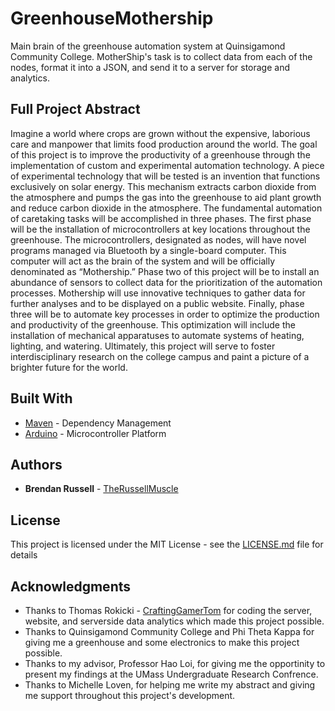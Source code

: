 # GreenhouseMothership

Main brain of the greenhouse automation system at Quinsigamond Community College. MotherShip's task is to collect data from each of the nodes, format it into a JSON, and send it to a server for storage and analytics.

## Full Project Abstract

Imagine a world where crops are grown without the expensive, laborious care and manpower that limits food production around the world. The goal of this project is to improve the productivity of a greenhouse through the implementation of custom and experimental automation technology. A piece of experimental technology that will be tested is an invention that functions exclusively on solar energy. This mechanism extracts carbon dioxide from the atmosphere and pumps the gas into the greenhouse to aid plant growth and reduce carbon dioxide in the atmosphere. The fundamental automation of caretaking tasks will be accomplished in three phases. The first phase will be the installation of microcontrollers at key locations throughout the greenhouse. The microcontrollers, designated as nodes, will have novel programs managed via Bluetooth by a single-board computer. This computer will act as the brain of the system and will be officially denominated as “Mothership.” Phase two of this project will be to install an abundance of sensors to collect data for the prioritization of the automation processes. Mothership will use innovative techniques to gather data for further analyses and to be displayed on a public website. Finally, phase three will be to automate key processes in order to optimize the production and productivity of the greenhouse. This optimization will include the installation of mechanical apparatuses to automate systems of heating, lighting, and watering. Ultimately, this project will serve to foster interdisciplinary research on the college campus and paint a picture of a brighter future for the world.

## Built With

* [Maven](https://maven.apache.org/) - Dependency Management
* [Arduino](https://www.arduino.cc/) - Microcontroller Platform

## Authors

* **Brendan Russell** - [TheRussellMuscle](https://github.com/TheRussellMuscle)

## License

This project is licensed under the MIT License - see the [LICENSE.md](LICENSE.md) file for details

## Acknowledgments

* Thanks to Thomas Rokicki - [CraftingGamerTom](https://github.com/CraftingGamerTom) for coding the server, website, and serverside data analytics which made this project possible.
* Thanks to Quinsigamond Community College and Phi Theta Kappa for giving me a greenhouse and some electronics to make this project possible.
* Thanks to my advisor, Professor Hao Loi, for giving me the opportinity to present my findings at the UMass Undergraduate Research Confrence.
* Thanks to Michelle Loven, for helping me write my abstract and giving me support throughout this project's development.
